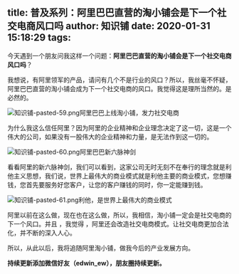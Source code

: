 title: 普及系列：阿里巴巴直营的淘小铺会是下一个社交电商风口吗
author: 知识铺
date: 2020-01-31 15:18:29
tags:
---
今天遇到一个朋友问我这样一个问题：**阿里巴巴直营的淘小铺会是下一个社交电商风口吗**？

我想说，有阿里领军的产品，请问有几个不是行业的风口？所以，我丝毫不怀疑，阿里巴巴直营的淘小铺会成为下一个社交电商的风口。我觉得这是理所当然的。是必然的。

![知识铺-pasted-59.png](https:\/\/blog.zshipu.com/txp/images/pasted-59.png)阿里巴巴上线淘小铺，发力社交电商

为什么我这么信任阿里？因为阿里的企业精神和企业理念决定了这一切，这是一个伟大的公司，如果没有一股伟大的企业精神和力量，是无法作到这一切的。

![知识铺-pasted-60.png](https:\/\/blog.zshipu.com/txp/images/pasted-60.png)阿里巴巴新六脉神剑

看看阿里的新六脉神剑，我们可以看到，这家公司无时无刻不在奉行的理念就是利他主义思想，我们说，世界上最伟大的商业模式就是利他主要的商业模式，您想赚钱，您首先要服务好您客户，让您的客户赚钱的同时，你一定能赚到钱。


![知识铺-pasted-61.png](https:\/\/blog.zshipu.com/txp/images/pasted-61.png)利他，是世界上最伟大的商业模式

阿里以前在这么做，现在也在这么做，所以，我相信，淘小铺一定会是社交电商的下一个风口。并且 ，我觉得 ，阿里还会改造社交电商模式。让社交电商更加合法化，并不断的深入人心。

所以，从此以后，我将追随阿里淘小铺，做我今后的产业发展方向。

**持续更新添加微信好友（edwin_ew），朋友圈持续更新。**

